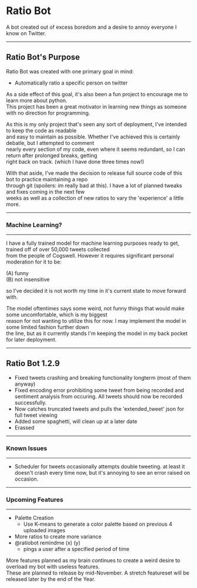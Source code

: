 # Ratio Bot

A bot created out of excess boredom and a desire to annoy everyone I know on Twitter.

---

## Ratio Bot's Purpose

Ratio Bot was created with one primary goal in mind:
  - Automatically ratio a specific person on twitter

As a side effect of this goal, it's also been a fun project to encourage me to learn more about python.  
This project has been a great motivator in learning new things as someone with no direction for programming.

As this is my only project that's seen any sort of deployment, I've intended to keep the code as readable  
and easy to maintain as possible. Whether I've achieved this is certainly debatle, but I attempted to comment  
nearly every section of my code, even where it seems redundant, so I can return after prolonged breaks, getting  
right back on track. (which I have done three times now!)  

With that aside, I've made the decision to release full source code of this bot to practice maintaining a repo  
through git (spoilers: im really bad at this). I have a lot of planned tweaks and fixes coming in the next few  
weeks as well as a collection of new ratios to vary the 'experience' a little more.

---

### Machine Learning?

---

I have a fully trained model for machine learning purposes ready to get, trained off of over 50,000 tweets collected  
from the people of Cogswell. However it requires significant personal moderation  for it to be:  

 (A) funny   
 (B) not insensitive   
 
so I've decided it is not worth my time in it's current state to move forward with.

The model oftentimes says some weird, not funny things that would make some uncomfortable, which is my biggest  
reason for not wanting to utilize this for now. I may implement the model in some limited fashion further down  
the line, but as it currently stands I'm keeping the model in my back pocket for later deployment.  

---

## Ratio Bot 1.2.9

  - Fixed tweets crashing and breaking functionality longterm (most of them anyway)
  - Fixed encoding error prohibiting some tweet from being recorded and sentiment analysis from occuring. All tweets should now be recorded successfully.
  - Now catches truncated tweets and pulls the 'extended_tweet' json for full tweet viewing
  - Added some spaghetti, will clean up at a later date
  - Erassed 

---

### Known Issues

--- 

  - Scheduler for tweets occasionally attempts double tweeting. at least it doesn't crash every time now, but it's annoying to see an error raised on occasion.

---

### Upcoming Features

---

  - Palette Creation
    - Use K-means to generate a color palette based on previous 4 uploaded images
  - More ratios to create more variance
  - @ratiobot remindme (x) (y)
    - pings a user after a specified period of time
 
More features planned as my brain continues to create a weird desire to overload my bot with useless features.  
These are planned to release by mid-November. A stretch featureset will be released later by the end of the Year.
